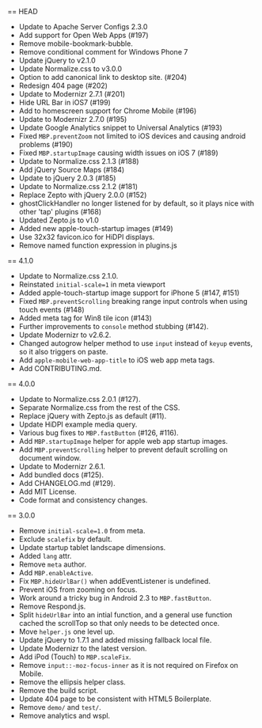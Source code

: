 == HEAD

* Update to Apache Server Configs 2.3.0
* Add support for Open Web Apps (#197)
* Remove mobile-bookmark-bubble.
* Remove conditional comment for Windows Phone 7
* Update jQuery to v2.1.0
* Update Normalize.css to v3.0.0
* Option to add canonical link to desktop site. (#204)
* Redesign 404 page (#202)
* Update to Modernizr 2.7.1 (#201)
* Hide URL Bar in iOS7 (#199)
* Add to homescreen support for Chrome Mobile (#196)
* Update to Modernizr 2.7.0 (#195)
* Update Google Analytics snippet to Universal Analytics (#193)
* Fixed `MBP.preventZoom` not limited to iOS devices and causing android problems (#190)
* Fixed `MBP.startupImage` causing width issues on iOS 7 (#189)
* Update to Normalize.css 2.1.3 (#188)
* Add jQuery Source Maps (#184)
* Update to jQuery 2.0.3 (#185)
* Update to Normalize.css 2.1.2 (#181)
* Replace Zepto with jQuery 2.0.0 (#152)
* ghostClickHandler no longer listened for by default, so it plays nice with other 'tap' plugins (#168)
* Updated Zepto.js to v1.0
* Added new apple-touch-startup images (#149)
* Use 32x32 favicon.ico for HiDPI displays.
* Remove named function expression in plugins.js

== 4.1.0

* Update to Normalize.css 2.1.0.
* Reinstated `initial-scale=1` in meta viewport
* Added apple-touch-startup image support for iPhone 5 (#147, #151)
* Fixed `MBP.preventScrolling` breaking range input controls when using touch events (#148)
* Added meta tag for Win8 tile icon (#143)
* Further improvements to `console` method stubbing (#142).
* Update Modernizr to v2.6.2.
* Changed autogrow helper method to use `input` instead of `keyup` events, so it also triggers on paste.
* Add `apple-mobile-web-app-title` to iOS web app meta tags.
* Add CONTRIBUTING.md.

== 4.0.0

* Update to Normalize.css 2.0.1 (#127).
* Separate Normalize.css from the rest of the CSS.
* Replace jQuery with Zepto.js as default (#11).
* Update HiDPI example media query.
* Various bug fixes to `MBP.fastButton` (#126, #116).
* Add `MBP.startupImage` helper for apple web app startup images.
* Add `MBP.preventScrolling` helper to prevent default scrolling on document window.
* Update to Modernizr 2.6.1.
* Add bundled docs (#125).
* Add CHANGELOG.md (#129).
* Add MIT License.
* Code format and consistency changes.

== 3.0.0

* Remove `initial-scale=1.0` from meta.
* Exclude `scalefix` by default.
* Update startup tablet landscape dimensions.
* Added `lang` attr.
* Remove `meta` author.
* Add `MBP.enableActive`.
* Fix `MBP.hideUrlBar()` when addEventListener is undefined.
* Prevent iOS from zooming on focus.
* Work around a tricky bug in Android 2.3 to `MBP.fastButton`.
* Remove Respond.js.
* Split `hideUrlBar` into an intial function, and a general use function cached the scrollTop so that only needs to be detected once.
* Move `helper.js` one level up.
* Update jQuery to 1.7.1 and added missing fallback local file.
* Update Modernizr to the latest version.
* Add iPod (Touch) to `MBP.scaleFix`.
* Remove `input::-moz-focus-inner` as it is not required on Firefox on Mobile.
* Remove the ellipsis helper class.
* Remove the build script.
* Update 404 page to be consistent with HTML5 Boilerplate.
* Remove `demo/` and `test/`.
* Remove analytics and wspl.

